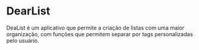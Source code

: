 # DearList

DeaList é um aplicativo que permite a criação de listas com uma maior organização, com funções que permitem separar por tags personalizadas pelo usuário.
